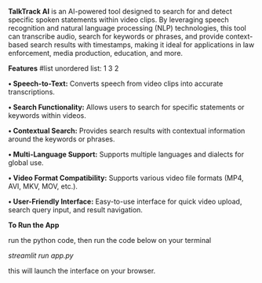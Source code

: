 **TalkTrack AI** is an AI-powered tool designed to search for and detect specific spoken statements within video clips. 
By leveraging speech recognition and natural language processing (NLP) technologies, 
this tool can transcribe audio, search for keywords or phrases, and provide context-based search results with timestamps, 
making it ideal for applications in law enforcement, media production, education, and more.

**Features**
#list
unordered list:
1
3
2

 **• Speech-to-Text:** Converts speech from video clips into accurate transcriptions.
 
 **• Search Functionality:** Allows users to search for specific statements or keywords within videos.
 
 **• Contextual Search:** Provides search results with contextual information around the keywords or phrases.
 
 **• Multi-Language Support:** Supports multiple languages and dialects for global use.
 
 **• Video Format Compatibility:** Supports various video file formats (MP4, AVI, MKV, 
 MOV, etc.).
 
 **• User-Friendly Interface:** Easy-to-use interface for quick video upload, search query input, and result navigation.

**To Run the App**

 run the python code, then run the code below on your terminal

*streamlit run app.py*

this will launch the interface on your browser.
